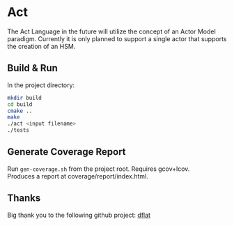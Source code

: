# Act
The Act Language in the future will utilize the concept of an Actor Model paradigm.
Currently it is only planned to support a single actor that supports the creation
of an HSM.

## Build & Run
In the project directory:
```sh
mkdir build
cd build
cmake ..
make
./act <input filename>
./tests
```

## Generate Coverage Report
Run ```gen-coverage.sh``` from the project root. Requires gcov+lcov. <br />
Produces a report at coverage/report/index.html.

## Thanks
Big thank you to the following github project: [dflat](https://github.com/csun-comp430-s19/dflat)
